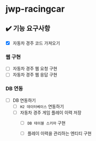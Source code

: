 # jwp-racingcar

## ✔️ 기능 요구사항

- [x] 자동차 경주 코드 가져오기

### 웹 구현

- [ ] 자동차 경주 웹 요청 구현
- [ ] 자동차 경주 웹 응답 구현

### DB 연동

- [ ] DB 연동하기
  - [ ] `H2 데이터베이스` 연동하기
  - [ ] 자동차 경주 게임 플레이 이력 저장
    - [ ] `DB 테이블 스키마` 구현 
    - [ ] 플레이 이력을 관리하는 엔티티 구현
      
